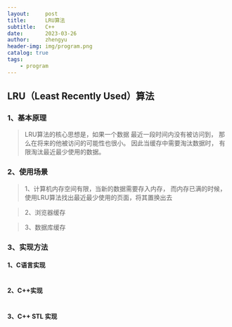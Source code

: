 ```yaml
---
layout:     post
title:      LRU算法
subtitle:   C++
date:       2023-03-26
author:     zhengyu
header-img: img/program.png
catalog: true
tags:
    - program
---
```


## LRU（Least Recently Used）算法

### 1、基本原理
> LRU算法的核心思想是，如果一个数据
> 最近一段时间内没有被访问到，
> 那么在将来的他被访问的可能性也很小。
> 因此当缓存中需要淘汰数据时，
> 有限淘汰最近最少使用的数据。

### 2、使用场景
> 1、计算机内存空间有限，当新的数据需要存入内存，
> 而内存已满的时候，使用LRU算法找出最近最少使用的页面，将其置换出去

> 2、浏览器缓存

> 3、数据库缓存

### 3、实现方法

#### 1、C语言实现
```C

```

#### 2、C++实现
```C++

```

#### 3、C++ STL 实现
```C++

```


